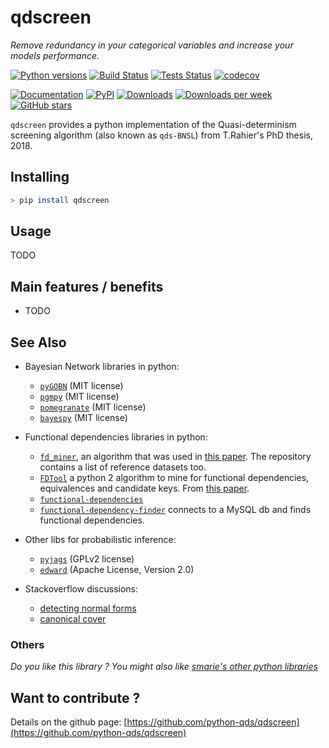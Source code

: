 # qdscreen

*Remove redundancy in your categorical variables and increase your models performance.*

[![Python versions](https://img.shields.io/pypi/pyversions/qdscreen.svg)](https://pypi.python.org/pypi/qdscreen/) [![Build Status](https://travis-ci.com/python-qds/qdscreen.svg?branch=main)](https://travis-ci.com/github/python-qds/qdscreen) [![Tests Status](https://python-qds.github.io/qdscreen/junit/junit-badge.svg?dummy=8484744)](https://python-qds.github.io/qdscreen/junit/report.html) [![codecov](https://codecov.io/gh/python-qds/qdscreen/branch/master/graph/badge.svg)](https://codecov.io/gh/python-qds/qdscreen)

[![Documentation](https://img.shields.io/badge/doc-latest-blue.svg)](https://python-qds.github.io/qdscreen/) [![PyPI](https://img.shields.io/pypi/v/qdscreen.svg)](https://pypi.python.org/pypi/qdscreen/) [![Downloads](https://pepy.tech/badge/qdscreen)](https://pepy.tech/project/qdscreen) [![Downloads per week](https://pepy.tech/badge/qdscreen/week)](https://pepy.tech/project/qdscreen) [![GitHub stars](https://img.shields.io/github/stars/python-qds/qdscreen.svg)](https://github.com/python-qds/qdscreen/stargazers)

`qdscreen` provides a python implementation of the Quasi-determinism screening algorithm (also known as `qds-BNSL`) from T.Rahier's PhD thesis, 2018.

## Installing

```bash
> pip install qdscreen
```

## Usage

TODO

## Main features / benefits

 * TODO

## See Also

 - Bayesian Network libraries in python: 
   
    - [`pyGOBN`](https://github.com/ncullen93/pyGOBN) (MIT license)
    - [`pgmpy`](https://github.com/pgmpy/pgmpy) (MIT license)
    - [`pomegranate`](https://pomegranate.readthedocs.io/en/latest/index.html) (MIT license)
    - [`bayespy`](http://bayespy.org/) (MIT license)

 - Functional dependencies libraries in python:

    - [`fd_miner`](https://github.com/anonexp/fd_miner), an algorithm that was used in [this paper](https://hal.archives-ouvertes.fr/hal-01856516/document). The repository contains a list of reference datasets too.
    - [`FDTool`](https://github.com/USEPA/FDTool) a python 2 algorithm to mine for functional dependencies, equivalences and candidate keys. From [this paper](https://f1000research.com/articles/7-1667).
    - [`functional-dependencies`](https://github.com/amrith/functional-dependencies)
    - [`functional-dependency-finder`](https://github.com/gustavclausen/functional-dependency-finder) connects to a MySQL db and finds functional dependencies.

 - Other libs for probabilistic inference:

    - [`pyjags`](https://github.com/michaelnowotny/pyjags) (GPLv2 license)
    - [`edward`](http://edwardlib.org/) (Apache License, Version 2.0)

 - Stackoverflow discussions:

    - [detecting normal forms](https://stackoverflow.com/questions/2157531/python-code-for-determining-which-normal-form-tabular-data-is-in)
    - [canonical cover](https://stackoverflow.com/questions/2822809/program-to-find-canonical-cover-or-minimum-number-of-functional-dependencies)


### Others

*Do you like this library ? You might also like [smarie's other python libraries](https://github.com/smarie/OVERVIEW#python)* 

## Want to contribute ?

Details on the github page: [https://github.com/python-qds/qdscreen](https://github.com/python-qds/qdscreen)
